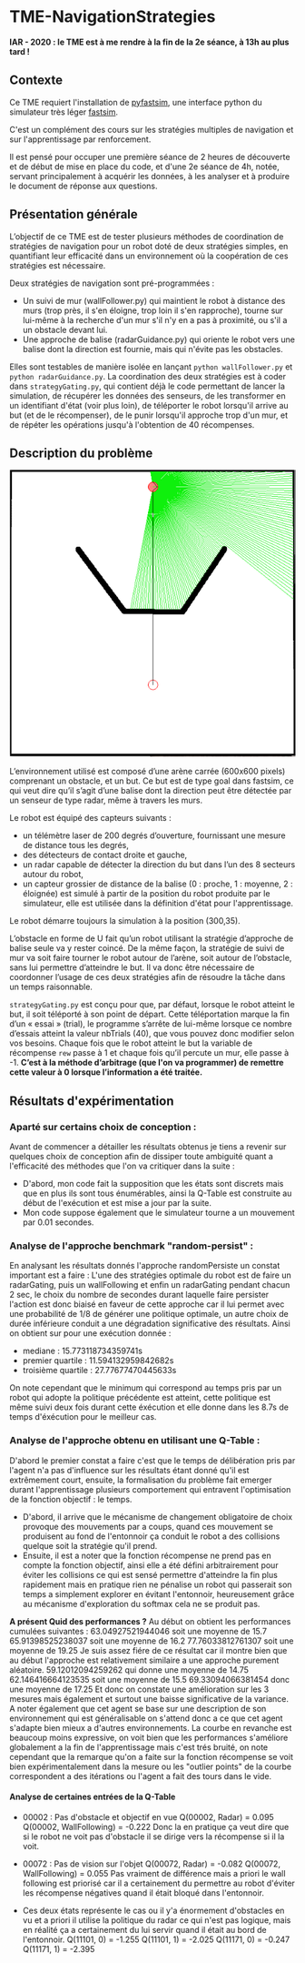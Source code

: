 ﻿# TME-NavigationStrategies

**IAR - 2020 : le TME est à me rendre à la fin de la 2e séance, à 13h au plus tard !**

## Contexte

Ce TME requiert l'installation de [pyfastsim](https://github.com/alexendy/pyfastsim), une interface python du simulateur très léger [fastsim](https://github.com/jbmouret/libfastsim).

C'est un complément des cours sur les stratégies multiples de navigation et sur l'apprentissage par renforcement.

Il est pensé pour occuper une première séance de 2 heures de découverte et de début de mise en place du code, et d'une 2e séance de 4h, notée, servant principalement à acquérir les données, à les analyser et à produire le document de réponse aux questions.

## Présentation générale

L’objectif de ce TME est de tester plusieurs méthodes de coordination de stratégies de navigation pour un robot doté de deux stratégies simples, en quantifiant leur efficacité dans un environnement où la coopération de ces stratégies est nécessaire.

Deux stratégies de navigation sont pré-programmées :
* Un suivi de mur (wallFollower.py) qui maintient le robot à distance des murs (trop près, il s'en éloigne, trop loin il s'en rapproche), tourne sur lui-même à la recherche d'un mur s'il n'y en a pas à proximité, ou s'il a un obstacle devant lui.
* Une approche de balise (radarGuidance.py) qui oriente le robot vers une balise dont la direction est fournie, mais qui n'évite pas les obstacles.

Elles sont testables de manière isolée en lançant ```python wallFollower.py``` et ```python radarGuidance.py```. La coordination des deux stratégies est à coder dans ```strategyGating.py```, qui contient déjà le code permettant de lancer la simulation, de récupérer les données des senseurs, de les transformer en un identifiant d'état (voir plus loin), de téléporter le robot lorsqu'il arrive au but (et de le récompenser), de le punir lorsqu'il approche trop d'un mur, et de répéter les opérations jusqu'à l'obtention de 40 récompenses.

## Description du problème

![Arène](entonnoir2.png)

L’environnement utilisé est composé d’une arène carrée (600x600 pixels) comprenant un obstacle, et un but. Ce but est de type goal dans fastsim, ce qui veut dire qu’il s’agit d’une balise dont la direction peut être détectée par un senseur de type radar, même à travers les murs.

Le robot est équipé des capteurs suivants :
- un télémètre laser de 200 degrés d’ouverture, fournissant une mesure de distance tous les degrés,
- des détecteurs de contact droite et gauche,
- un radar capable de détecter la direction du but dans l’un des 8 secteurs autour du robot,
- un capteur grossier de distance de la balise (0 : proche, 1 : moyenne, 2 : éloignée) est simulé à partir de la position du robot produite par le simulateur, elle est utilisée dans la définition d'état pour l'apprentissage.

Le robot démarre toujours la simulation à la position (300,35).

L’obstacle en forme de U fait qu’un robot utilisant la stratégie d’approche de balise seule va y rester coincé.
De la même façon, la stratégie de suivi de mur va soit faire tourner le robot autour de l’arène, soit autour de l’obstacle, sans lui permettre d’atteindre le but. Il va donc être nécessaire de coordonner l’usage de ces deux stratégies afin de résoudre la tâche dans un temps raisonnable.

```strategyGating.py``` est conçu pour que, par défaut, lorsque le robot atteint le but, il soit téléporté à son point de départ. Cette téléportation marque la fin d’un « essai » (trial), le programme s’arrête de lui-même lorsque ce nombre d’essais atteint la valeur nbTrials (40), que vous pouvez donc modifier selon vos besoins. Chaque fois que le robot atteint le but la variable de récompense ```rew``` passe à 1 et chaque fois qu’il percute un mur, elle passe à -1. **C’est à la méthode d’arbitrage (que l'on va programmer) de remettre cette valeur à 0 lorsque l’information a été traitée.**

## Résultats d'expérimentation

### Aparté sur certains choix de conception : 
Avant de commencer a détailler les résultats obtenus je tiens a revenir sur quelques choix de conception afin de dissiper toute ambiguité quant a l'efficacité des méthodes que l'on va critiquer dans la suite : 
- D'abord, mon code fait la supposition que les états sont discrets mais que en plus ils sont tous énumérables, ainsi la Q-Table est construite au début de l'exécution et est mise a jour par la suite.
- Mon code suppose également que le simulateur tourne a un mouvement par 0.01 secondes.
### Analyse de l'approche benchmark "random-persist" : 
En analysant les résultats donnés l'approche randomPersiste un constat important est a faire :
L'une des stratégies optimale du robot est de faire un radarGating, puis un wallFollowing et enfin un radarGating pendant chacun 2 sec, le choix du nombre de secondes durant laquelle faire persister l'action est donc biaisé en faveur de cette approche car il lui permet avec une probabilité de 1/8 de générer une politique optimale, un autre choix de durée inférieure conduit a une dégradation significative des résultats.
Ainsi on obtient sur pour une exécution donnée : 
- mediane : 15.773118734359741s 
- premier quartile : 11.594132959842682s 
- troisième quartile : 27.77677470445633s

On note cependant que le minimum qui correspond au temps pris par un robot qui adopte la politique précédente est atteint, cette politique est même suivi deux fois durant cette éxécution et elle donne dans les 8.7s de temps d'éxécution pour le meilleur cas.
### Analyse de l'approche obtenu en utilisant une Q-Table : 
D'abord le premier constat a faire c'est que le temps de délibération pris par l'agent n'a pas d'influence sur les résultats étant donné qu'il est extrêmement court, ensuite, la formalisation du problème fait emerger durant l'apprentissage plusieurs comportement qui entravent l'optimisation de la fonction objectif : le temps.
- D'abord, il arrive que le mécanisme de changement obligatoire de choix provoque des mouvements par a coups, quand ces mouvement se produisent au fond de l'entonnoir ça conduit le robot a des collisions quelque soit la stratégie qu'il prend.
- Ensuite, il est a noter que la fonction récompense ne prend pas en compte la fonction objectif, ainsi elle a été défini arbitrairement pour éviter les collisions ce qui est sensé permettre d'atteindre la fin plus rapidement mais en pratique rien ne pénalise un robot qui passerait son temps a simplement explorer en évitant l'entonnoir, heureusement grâce au mécanisme d'exploration du softmax cela ne se produit pas.

**A présent Quid des performances ?**
Au début on obtient les performances cumulées suivantes : 
63.04927521944046 soit une moyenne de 15.7
65.91398525238037 soit une moyenne de 16.2
77.76033812761307 soit une moyenne de 19.25
Je suis assez fiére de ce résultat car il montre bien que au début l'approche est relativement similaire a une approche purement aléatoire.
59.12012094259262 qui donne une moyenne de 14.75
62.146416664123535 soit une moyenne de 15.5
69.33094066381454 donc une moyenne de 17.25
Et donc on constate une amélioration sur les 3 mesures mais également et surtout une baisse significative de la variance.
A noter également que cet agent se base sur une description de son environnement qui est généralisable on s'attend donc a ce que cet agent s'adapte bien mieux a d'autres environnements.
La courbe en revanche est beaucoup moins expressive, on voit bien que les performances s'améliore globalement a la fin de l'apprentissage mais c'est trés bruité, on note cependant que la remarque qu'on a faite sur la fonction récompense se voit bien expérimentalement dans la mesure ou les "outlier points" de la courbe correspondent a des itérations ou l'agent a fait des tours dans le vide.
#### Analyse de certaines entrées de la Q-Table
- 00002 : Pas d'obstacle et objectif en vue 
Q(00002, Radar) = 0.095
Q(00002, WallFollowing) = -0.222
Donc la en pratique ça veut dire que si le robot ne voit pas d'obstacle il se dirige vers la récompense si il la voit.

- 00072 : Pas de vision sur l'objet
Q(00072, Radar) = -0.082
Q(00072, WallFollowing) = 0.055
Pas vraiment de différence mais a priori le wall following est priorisé car il a certainement du permettre au robot d'éviter les récompense négatives quand il était bloqué dans l'entonnoir.

- Ces deux états représente le cas ou il y'a énormement d'obstacles en vu et a priori il utilise la politique du radar ce qui n'est pas logique, mais en réalité ça a certainement du lui servir quand il était au bord de l'entonnoir.
Q(11101, 0) = -1.255
Q(11101, 1) = -2.025
Q(11171, 0) = -0.247
Q(11171, 1) = -2.395
